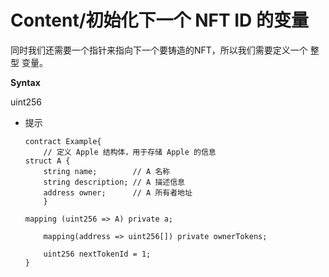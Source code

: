 # Content/初始化下一个 NFT ID 的变量

同时我们还需要一个指针来指向下一个要铸造的NFT，所以我们需要定义一个 整型 变量。

**Syntax**

uint256

- 提示
    ```
    contract Example{
		// 定义 Apple 结构体，用于存储 Apple 的信息
    struct A {
        string name;        // A 名称
        string description; // A 描述信息
        address owner;      // A 所有者地址
        }
    
    mapping (uint256 => A) private a;

		mapping(address => uint256[]) private ownerTokens;
		
		uint256 nextTokenId = 1;
    }
    ```
